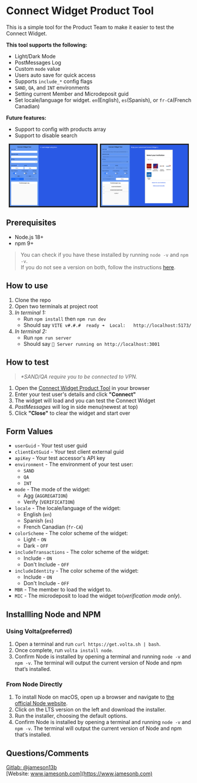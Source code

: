 # Connect Widget Product Tool

This is a simple tool for the Product Team to make it easier to test the Connect Widget.

**This tool supports the following:**

- Light/Dark Mode
- PostMessages Log
- Custom `mode` value
- Users auto save for quick access
- Supports `include_*` config flags
- `SAND`, `QA`, and `INT` environments
- Setting current Member and Microdeposit guid
- Set locale/language for widget. `en`(English), `es`(Spanish), or `fr-CA`(French Canadian)

**Future features:**

- Support to config with products array
- Support to disable search

<div style="display: flex; flex-direction: row; justify-content: space-evenly;">
<img src="./public/screenshot-1.png" width="48%" style="max-width: 390px;" />
<img src="./public/screenshot-2.png" width="48%" style="max-width: 390px;" />
</div>

## Prerequisites

- Node.js 18+
- npm 9+

> You can check if you have these installed by running `node -v` and `npm -v`.  
> If you do not see a version on both, follow the instructions [here](#installing-node-and-npm).

## How to use

1. Clone the repo
1. Open two terminals at project root
1. _In terminal 1:_
   - Run `npm install` then `npm run dev`
   - Should say `VITE v#.#.#  ready ➜  Local:   http://localhost:5173/`
1. _In terminal 2:_
   - Run `npm run server`
   - Should say `🚀 Server running on http://localhost:3001`

## How to test

> _\*SAND/QA require you to be connected to VPN._

1. Open the [Connect Widget Product Tool](http://localhost:5173/) in your browser
2. Enter your test user's details and click **"Connect"**
3. The widget will load and you can test the Connect Widget
4. _PostMessages_ will log in side menu(newest at top)
5. Click **"Close"** to clear the widget and start over

## Form Values

- `userGuid` - Your test user guid
- `clientExtGuid` - Your test client external guid
- `apiKey` - Your test accessor's API key
- `environment` - The environment of your test user:
  - `SAND`
  - `QA`
  - `INT`
- `mode` - The mode of the widget:
  - Agg (`AGGREGATION`)
  - Verify (`VERIFICATION`)
- `locale` - The locale/language of the widget:
  - English (`en`)
  - Spanish (`es`)
  - French Canadian (`fr-CA`)
- `colorScheme` - The color scheme of the widget:
  - Light - `ON`
  - Dark - `OFF`
- `includeTransactions` - The color scheme of the widget:
  - Include - `ON`
  - Don't Include - `OFF`
- `includeIdentity` - The color scheme of the widget:
  - Include - `ON`
  - Don't Include - `OFF`
- `MBR` - The member to load the widget to.
- `MIC` - The microdeposit to load the widget to(_verification mode only_).

## Installling Node and NPM

### Using Volta(preferred)

1. Open a terminal and run `curl https://get.volta.sh | bash`.
1. Once complete, run `volta install node`.
1. Confirm Node is installed by opening a terminal and running `node -v` and `npm -v`. The terminal will output the current version of Node and npm that’s installed.

### From Node Directly

1. To install Node on macOS, open up a browser and navigate to [the official Node website](https://nodejs.org/?ref=ghost.org).
1. Click on the LTS version on the left and download the installer.
1. Run the installer, choosing the default options.
1. Confirm Node is installed by opening a terminal and running `node -v` and `npm -v`. The terminal will output the current version of Node and npm that’s installed.

## Questions/Comments

[Gitlab: @jameson13b](https://github.com/jameson13b)  
[Website: www.jamesonb.com](https://www.jamesonb.com)
